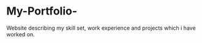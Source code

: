 # My-Portfolio-
Website describing my skill set, work experience and projects which i have worked on.
